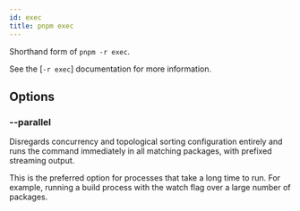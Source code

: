 ```yaml
---
id: exec
title: pnpm exec
---
```


Shorthand form of `pnpm -r exec`.

See the [`-r exec`] documentation for more information.

[`r exec`]: recursive#pnpm--r-exec

## Options

### --parallel

Disregards concurrency and topological sorting configuration entirely and runs
the command immediately in all matching packages, with prefixed streaming
output.

This is the preferred option for processes that take a long time to run.
For example, running a build process with the watch flag over a large number of
packages.
